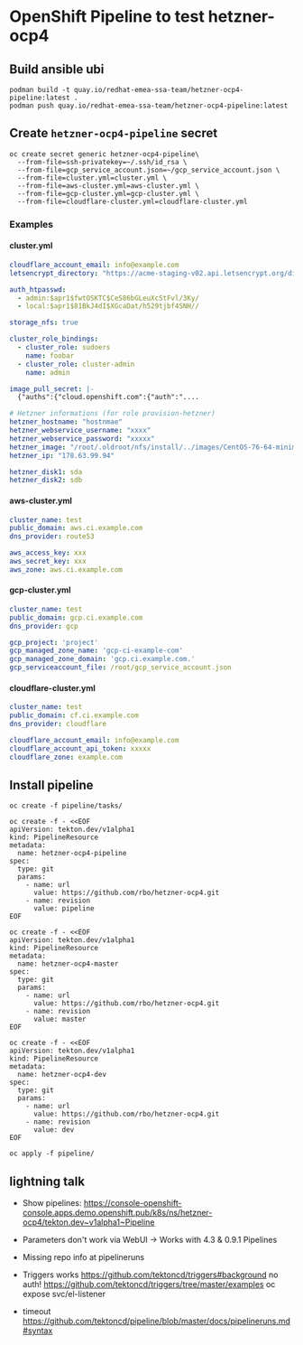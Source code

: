 # OpenShift Pipeline to test hetzner-ocp4

## Build ansible ubi

```
podman build -t quay.io/redhat-emea-ssa-team/hetzner-ocp4-pipeline:latest .
podman push quay.io/redhat-emea-ssa-team/hetzner-ocp4-pipeline:latest

```

## Create `hetzner-ocp4-pipeline` secret
```
oc create secret generic hetzner-ocp4-pipeline\
  --from-file=ssh-privatekey=~/.ssh/id_rsa \
  --from-file=gcp_service_account.json=~/gcp_service_account.json \
  --from-file=cluster.yml=cluster.yml \
  --from-file=aws-cluster.yml=aws-cluster.yml \
  --from-file=gcp-cluster.yml=gcp-cluster.yml \
  --from-file=cloudflare-cluster.yml=cloudflare-cluster.yml   
```

### Examples
#### cluster.yml
```yaml
cloudflare_account_email: info@example.com
letsencrypt_directory: "https://acme-staging-v02.api.letsencrypt.org/directory"

auth_htpasswd:
  - admin:$apr1$fwtOSKTC$CeS86bGLeuXcStFvl/3Ky/
  - local:$apr1$81BkJ4dI$XGcaDat/h529tjbf4SNH//

storage_nfs: true

cluster_role_bindings:
  - cluster_role: sudoers
    name: foobar
  - cluster_role: cluster-admin
    name: admin

image_pull_secret: |-
  {"auths":{"cloud.openshift.com":{"auth":"....

# Hetzner informations (for role provision-hetzner)
hetzner_hostname: "hostnmae"
hetzner_webservice_username: "xxxx"
hetzner_webservice_password: "xxxxx"
hetzner_image: "/root/.oldroot/nfs/install/../images/CentOS-76-64-minimal.tar.gz"
hetzner_ip: "178.63.99.94"

hetzner_disk1: sda
hetzner_disk2: sdb
```
#### aws-cluster.yml
```yaml
cluster_name: test
public_domain: aws.ci.example.com
dns_provider: route53

aws_access_key: xxx
aws_secret_key: xxx
aws_zone: aws.ci.example.com
```
#### gcp-cluster.yml
```yaml
cluster_name: test
public_domain: gcp.ci.example.com
dns_provider: gcp

gcp_project: 'project'
gcp_managed_zone_name: 'gcp-ci-example-com'
gcp_managed_zone_domain: 'gcp.ci.example.com.'
gcp_serviceaccount_file: /root/gcp_service_account.json
```
#### cloudflare-cluster.yml 
```yaml
cluster_name: test
public_domain: cf.ci.example.com
dns_provider: cloudflare

cloudflare_account_email: info@example.com
cloudflare_account_api_token: xxxxx
cloudflare_zone: example.com
```


## Install pipeline

```
oc create -f pipeline/tasks/

oc create -f - <<EOF
apiVersion: tekton.dev/v1alpha1
kind: PipelineResource
metadata:
  name: hetzner-ocp4-pipeline
spec:
  type: git
  params:
    - name: url
      value: https://github.com/rbo/hetzner-ocp4.git
    - name: revision
      value: pipeline
EOF

oc create -f - <<EOF
apiVersion: tekton.dev/v1alpha1
kind: PipelineResource
metadata:
  name: hetzner-ocp4-master
spec:
  type: git
  params:
    - name: url
      value: https://github.com/rbo/hetzner-ocp4.git
    - name: revision
      value: master
EOF

oc create -f - <<EOF
apiVersion: tekton.dev/v1alpha1
kind: PipelineResource
metadata:
  name: hetzner-ocp4-dev
spec:
  type: git
  params:
    - name: url
      value: https://github.com/rbo/hetzner-ocp4.git
    - name: revision
      value: dev
EOF

oc apply -f pipeline/
```



## lightning talk

* Show pipelines: https://console-openshift-console.apps.demo.openshift.pub/k8s/ns/hetzner-ocp4/tekton.dev~v1alpha1~Pipeline


* Parameters don't work via WebUI  -> Works with 4.3 & 0.9.1 Pipelines
* Missing repo info at pipelineruns
* Triggers works 
    https://github.com/tektoncd/triggers#background
    no auth! 
    https://github.com/tektoncd/triggers/tree/master/examples
    oc expose svc/el-listener
* timeout 
  https://github.com/tektoncd/pipeline/blob/master/docs/pipelineruns.md#syntax

